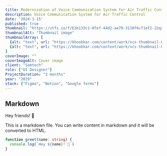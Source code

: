 ```yaml
---
title: Modernization of Voice Communication System for Air Traffic Control
description: Voice Communication System for Air Traffic Control
date: '2024-1-15'
published: true
thumbnail: "https://utfs.io/f/b3e133c1-0fef-44d2-ae79-3118f6cf1ef2-22qy6h.webp"
thumbnailAlt: "Thumbnail image"
thumbnailArray: [
  {alt: "text", url: "https://khoobkar.com/content/work/vcs-thumbnail-02.webp"},
  {alt: "text", url: "https://khoobkar.com/content/work/vcs-thumbnail-03.webp"},
]
coverImage: ""
coverImageAlt: Cover image
client: "Samtech"
role: ["UI Designer"]
ProjectDuration: "3 months"
year: "2019"
stack: ["Figma", "Notion", "Google forms"]
---
```


## Markdown

Hey friends! 👋

This is a markdown file. You can write content in markdown and it will be converted to HTML.

```ts
function greet(name: string) {
  console.log(`Hey ${name}! 👋`)
}
```
